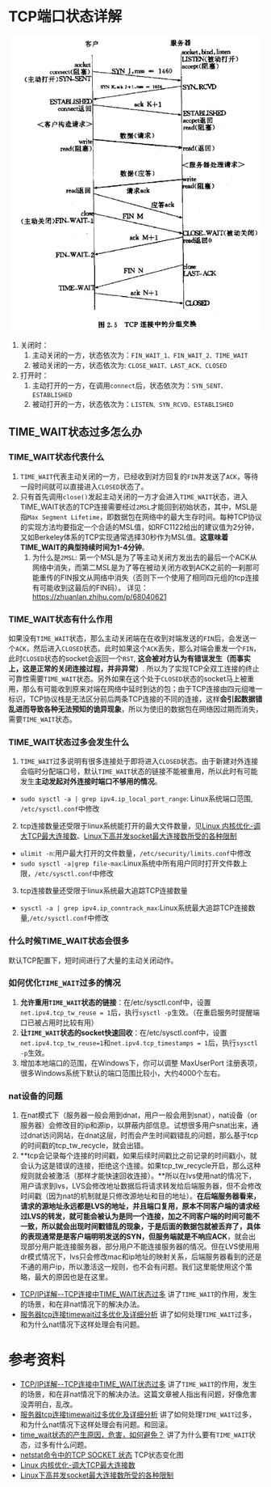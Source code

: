 # TCP端口状态详解
![tcp状态转换图](state_of_tcp.png)

1. 关闭时：
   1. 主动关闭的一方，状态依次为：`FIN_WAIT_1、FIN_WAIT_2、TIME_WAIT`
   2. 被动关闭的一方，状态依次为: `CLOSE_WAIT、LAST_ACK、CLOSED`
2. 打开时：
   1. 主动打开的一方，在调用`connect`后，状态依次为：`SYN_SENT、ESTABLISHED`
   2. 被动打开的一方，状态依次为：`LISTEN、SYN_RCVD、ESTABLISHED`

## TIME_WAIT状态过多怎么办
### TIME_WAIT状态代表什么
1. `TIME_WAIT`代表主动关闭的一方，已经收到对方回复的`FIN`并发送了`ACK`，等待一段时间就可以直接进入`CLOSED`状态了。
2. 只有首先调用`close()`发起主动关闭的一方才会进入`TIME_WAIT`状态，进入TIME_WAIT状态的TCP连接需要经过`2MSL`才能回到初始状态，其中，MSL是指`Max Segment Lifetime`，即数据包在网络中的最大生存时间。每种TCP协议的实现方法均要指定一个合适的MSL值，如RFC1122给出的建议值为2分钟，又如Berkeley体系的TCP实现通常选择30秒作为MSL值。**这意味着TIME_WAIT的典型持续时间为1-4分钟**。
   1. 为什么是`2MSL`: 第一个MSL是为了等主动关闭方发出去的最后一个ACK从网络中消失，而第二MSL是为了等在被动关闭方收到ACK之前的一刹那可能重传的FIN报文从网络中消失（否则下一个使用了相同四元组的tcp连接有可能收到这最后的FIN码）。 详见：<https://zhuanlan.zhihu.com/p/68040621>
### TIME_WAIT状态有什么作用
 如果没有`TIME_WAIT`状态，那么主动关闭端在在收到对端发送的`FIN`后，会发送一个`ACK`，然后进入`CLOSED`状态。此时如果这个`ACK`丢失，那么对端会重发一个`FIN`，此时`CLOSED`状态的socket会返回一个`RST`, **这会被对方认为有错误发生（而事实上，这是正常的关闭连接过程，并非异常）**. 所以为了实现TCP全双工连接的终止可靠性需要`TIME_WAIT`状态。另外如果在这个处于`CLOSED`状态的socket马上被重用，那么有可能收到原来对端在网络中延时到达的包；由于TCP连接由四元组唯一标识，TCP协议栈是无法区分前后两条TCP连接的不同的连接，这样**会引起数据错乱进而导致各种无法预知的诡异现象**，所以为使旧的数据包在网络因过期而消失，需要`TIME_WAIT`状态。

### TIME_WAIT状态过多会发生什么
1. `TIME_WAIT`过多说明有很多连接处于即将进入`CLOSED`状态。由于新建对外连接会临时分配端口号，默认`TIME_WAIT`状态的链接不能被重用，所以此时有可能发生**主动发起对外连接时端口不够用的情况**。
- `sudo sysctl -a | grep ipv4.ip_local_port_range`: Linux系统端口范围, `/etc/sysctl.conf`中修改
2. tcp连接数量还受限于linux系统能打开的最大文件数量，见[Linux 内核优化-调大TCP最大连接数](https://blog.csdn.net/Just_shunjian/article/details/78288229)、[Linux下高并发socket最大连接数所受的各种限制](https://blog.csdn.net/guowake/article/details/6615728)
- `ulimit -n`:用户最大打开的文件数量，`/etc/security/limits.conf`中修改
- `sudo sysctl -a|grep file-max`:Linux系统中所有用户同时打开文件数上限，`/etc/sysctl.conf`中修改
3. tcp连接数量还受限于linux系统最大追踪TCP连接数量
- `sysctl -a | grep ipv4.ip_conntrack_max`:Linux系统最大追踪TCP连接数量,`/etc/sysctl.conf`中修改

### 什么时候TIME_WAIT状态会很多
默认TCP配置下，短时间进行了大量的主动关闭动作。
### 如何优化`TIME_WAIT`过多的情况
1. **允许重用`TIME_WAIT`状态的链接**：在/etc/sysctl.conf中，设置`net.ipv4.tcp_tw_reuse = 1`后，执行`sysctl -p`生效。（在重启服务时提醒端口已被占用时比较有用）
2. **让`TIME_WAIT`状态的socket快速回收**：在/etc/sysctl.conf中，设置`net.ipv4.tcp_tw_reuse=1`和`net.ipv4.tcp_timestamps = 1`后，执行`sysctl -p`生效。
3. 增加本地端口的范围，在Windows下，你可以调整 MaxUserPort 注册表项，很多Windows系统下默认的端口范围比较小，大约4000个左右。

### nat设备的问题
1. 在nat模式下（服务器一般会用到dnat，用户一般会用到snat），nat设备（or服务器）会修改目的ip和源ip，以屏蔽内部信息。试想很多用户snat出来，通过dnat访问网站，在dnat这层，时而会产生时间戳错乱的问题，那么基于tcp的时间戳的tcp_tw_recycle，就会出错。
2. **tcp会记录每个连接的时间戳，如果后续时间戳比之前记录的时间戳小，就会认为这是错误的连接，拒绝这个连接。如果tcp_tw_recycle开启，那么这种规则就会被激活（那样才能快速回收连接）。**所以在lvs使用nat的情况下，用户请求到lvs，LVS会修改地址数据后将请求转发给后端服务器，但不会修改时间戳（因为nat的机制就是只修改源地址和目的地址）。**在后端服务器看来，请求的源地址永远都是LVS的地址，并且端口复用，原本不同客户端的请求经过LVS的转发，就可能会被认为是同一个连接，加之不同客户端的时间可能不一致，所以就会出现时间戳错乱的现象，于是后面的数据包就被丢弃了，具体的表现通常是是客户端明明发送的SYN，但服务端就是不响应ACK**，就会出现部分用户能连接服务器，部分用户不能连接服务器的情况。但在LVS使用用dr模式情况下，lvs只会修改mac和ip地址的映射关系，后端服务器看到的还是不通的用户ip，所以激活这一规则，也不会有问题。我们这里能使用这个策略，最大的原因也是在这里。
- [TCP/IP详解--TCP连接中TIME_WAIT状态过多](https://blog.csdn.net/yusiguyuan/article/details/21445883) 讲了`TIME_WAIT`的作用，发生的场景，和在非nat情况下的解决办法。
- [服务器tcp连接timewait过多优化及详细分析](https://blog.csdn.net/cheng_fangang/article/details/49778161)  讲了如何处理`TIME_WAIT`过多，和为什么nat情况下这样处理会有问题。

# 参考资料
- [TCP/IP详解--TCP连接中TIME_WAIT状态过多](https://blog.csdn.net/yusiguyuan/article/details/21445883) 讲了`TIME_WAIT`的作用，发生的场景，和在非nat情况下的解决办法。这篇文章被人指出有问题，好像危害没弄明白，乱改。
- [服务器tcp连接timewait过多优化及详细分析](https://blog.csdn.net/cheng_fangang/article/details/49778161)  讲了如何处理`TIME_WAIT`过多，和为什么nat情况下这样处理会有问题。和回滚。
- [time_wait状态的产生原因，危害，如何避免？](http://www.voidcn.com/article/p-aogsoptp-hw.html) 讲了为什么要有`TIME_WAIT`状态，过多有什么问题。
- [netstat命令中的TCP SOCKET 状态](https://blog.csdn.net/konga/article/details/8265146) TCP状态变化图
- [Linux 内核优化-调大TCP最大连接数](https://blog.csdn.net/Just_shunjian/article/details/78288229)
- [Linux下高并发socket最大连接数所受的各种限制](https://blog.csdn.net/guowake/article/details/6615728)